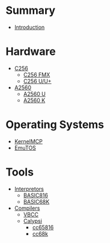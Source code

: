 # Summary

- [Introduction](introduction.md)

# Hardware

- [C256](c256/intro.md)
  - [C256 FMX](c256/c256fmx.md)
  - [C256 U/U+](c256/c256u.md)
- [A2560](a2560/intro.md)
  - [A2560 U](a2560/a2560u.md)
  - [A2560 K]()

# Operating Systems

- [KernelMCP](os/mcp.md)
- [EmuTOS](os/emutos.md)

# Tools

- [Interpretors]()
  - [BASIC816](tools/basic816/basic816.md)
  - [BASIC68K]()
- [Compilers]()
  - [VBCC]()
  - [Calypsi]()
    - [cc65816]()
    - [cc68k]()


